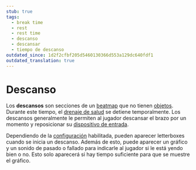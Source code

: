 ```yaml
---
stub: true
tags:
  - break time
  - rest
  - rest time
  - descanso
  - descansar
  - tiempo de descanso
outdated_since: 1d2f2cfbf205d5460130366d553a129dc640fdf1
outdated_translation: true
---
```


# Descanso

Los **descansos** son secciones de un [beatmap](/wiki/Beatmap) que no tienen [objetos](/wiki/Gameplay/Hit_object). Durante este tiempo, el [drenaje de salud](/wiki/Gameplay/Health) se detiene temporalmente. Los descansos generalmente le permiten al jugador descansar el brazo por un momento y reposicionar su [dispositivo de entrada](/wiki/Gameplay/Input_device).

Dependiendo de la [configuración](/wiki/Client/Beatmap_editor/Song_setup) habilitada, pueden aparecer letterboxes cuando se inicia un descanso. Además de esto, puede aparecer un gráfico y un sonido de pasado o fallado para indicarle al jugador si le está yendo bien o no. Esto solo aparecerá si hay tiempo suficiente para que se muestre el gráfico.
